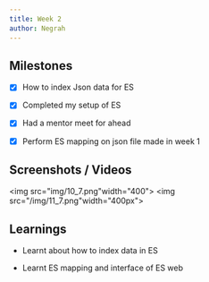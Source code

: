 ```yaml
---
title: Week 2
author: Negrah
---
```


## Milestones
- [x] How to index Json data for ES
- [x] Completed my setup of ES 
- [x] Had a mentor meet for ahead 
- [x] Perform ES mapping on json file made in week 1


## Screenshots / Videos 
<img src="img/10_7.png"width="400">
<img src="/img/11_7.png"width="400px">

## Learnings
<ul><li>Learnt about how to index data in ES </li></ul>
<ul><li>Learnt ES mapping and interface of ES web </li><ul>
